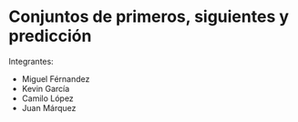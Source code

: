 # Conjuntos de primeros, siguientes y predicción
Integrantes: 
* Miguel Férnandez
* Kevin García 
* Camilo López 
* Juan Márquez

